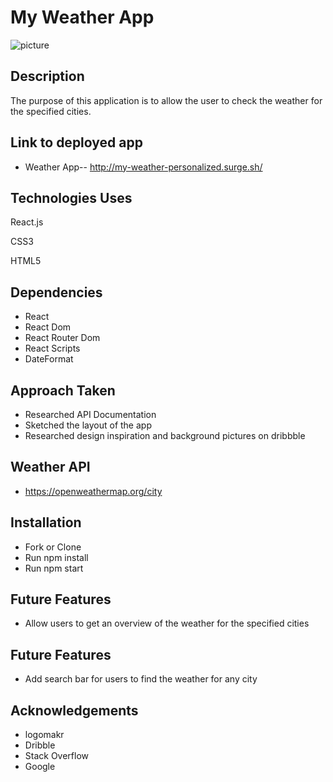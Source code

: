 # My Weather App

![picture](./src/components/Img/weather_logo.png)

## Description

The purpose of this application is to allow the user to check the weather for the specified cities.

## Link to deployed app

* Weather App-- http://my-weather-personalized.surge.sh/

## Technologies Uses

React.js

CSS3

HTML5

## Dependencies 

* React
* React Dom
* React Router Dom
* React Scripts
* DateFormat

## Approach Taken

* Researched API Documentation
* Sketched the layout of the app 
* Researched design inspiration and background pictures on dribbble

## Weather API

* https://openweathermap.org/city

## Installation

* Fork or Clone 
* Run npm install
* Run npm start 

## Future Features

* Allow users to get an overview of the weather for the specified cities

## Future Features

*  Add search bar for users to find the weather for any city

## Acknowledgements

* logomakr
* Dribble
* Stack Overflow
* Google
